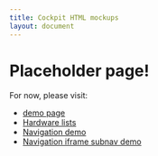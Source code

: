 ```yaml
---
title: Cockpit HTML mockups
layout: document
---
```


# Placeholder page!

For now, please visit:

* [demo page](test)
* [Hardware lists](hardware)
* [Navigation demo](navigation)
* [Navigation iframe subnav demo](navigation/iframe)
